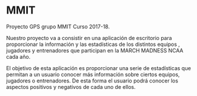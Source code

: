 # MMIT
Proyecto GPS grupo MMIT Curso 2017-18.

Nuestro proyecto va a consistir en una aplicación de escritorio para proporcionar la información y las estadísticas de los distintos equipos , jugadores y entrenadores que participan en la MARCH MADNESS NCAA cada año.

El objetivo de esta aplicación es proporcionar una serie de estadísticas que permitan a un usuario conocer más información sobre ciertos equipos, jugadores o entrenadores. De esta forma el usuario podrá conocer los aspectos positivos y negativos de cada uno de ellos.
